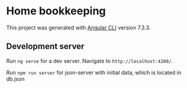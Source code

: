 # Home bookkeeping

This project was generated with [Angular CLI](https://github.com/angular/angular-cli) version 7.3.3.

## Development server

Run `ng serve` for a dev server. Navigate to `http://localhost:4200/`. 

Run `npm run server` for json-server with initial data, which is located in db.json
